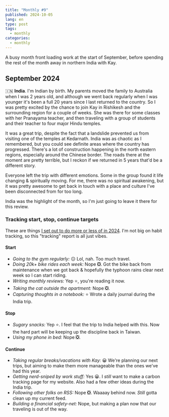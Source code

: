 ```yaml
---
title: "Monthly #9"
published: 2024-10-05
lang: en
type: post
tags:
  - monthly
categories:
  - monthly
---
```


A busy month front loading work at the start of September, before spending the rest of the month away in northern India with Kay.

## September 2024

🇮🇳 **India**. I'm Indian by birth. My parents moved the family to Australia when I was 2 years old, and although we went back regularly when I was younger it's been a full 20 years since I last returned to the country. So I was pretty excited by the chance to join Kay in Rishikesh and the surrounding region for a couple of weeks. She was there for some classes with her Pranayama teacher, and then traveling with a group of students and their teacher to four major Hindu temples.

It was a great trip, despite the fact that a landslide prevented us from visiting one of the temples at Kedarnath. India was as chaotic as I remembered, but you could see definite areas where the country has progressed. There's a lot of construction happening in the north eastern regions, especially around the Chinese border. The roads there at the moment are pretty terrible, but I reckon if we returned in 5 years that'd be a different story.

Everyone left the trip with different emotions. Some in the group found it life changing & spiritually moving. For me, there was no spiritual awakening, but it was pretty awesome to get back in touch with a place and culture I've been disconnected from for too long.

India was the highlight of the month, so I'm just going to leave it there for this review.

### Tracking start, stop, continue targets

These are things [I set out to do more or less of in 2024](https://qt.fershad.com/writing/start-stop-continue-2024/). I'm not big on habit tracking, so this "tracking" report is all just vibes.

#### **Start**

- _Going to the gym regularly:_ 😐 Lol, nah. Too much travel.
- _Doing 20k+ bike rides each week:_ Nope ❎. Got the bike back from maintenance when we got back & hopefully the typhoon rains clear next week so I can start riding.
- _Writing monthly reviews:_ Yep ⭐, you're reading it now.
- _Taking the cat outside the apartment:_ Nope ❎.
- _Capturing thoughts in a notebook:_ ⭐ Wrote a daily journal during the India trip.

#### **Stop**

- _Sugary snacks:_ Yep ⭐. I feel that the trip to India helped with this. Now the hard part will be keeping up the discipline back in Taiwan.
- _Using my phone in bed:_ Nope ❎.

#### **Continue**

- _Taking regular breaks/vacations with Kay:_ 😀 We're planning our next trips, but aiming to make them more manageable than the ones we've had this year.
- _Getting nerd-sniped by work stuff:_ Yes 😀. I _still_ want to make a carbon tracking page for my website. Also had a few other ideas during the India trip.
- _Following other folks on RSS:_ Nope ❎. Waaaay behind now. _Still_ gotta clean up my current feed.
- _Building a financial safety-net:_ Nope, but making a plan now that our traveling is out of the way.
